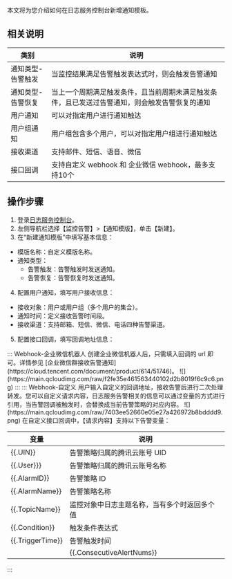 本文将为您介绍如何在日志服务控制台新增通知模板。
## 相关说明

| 类别              | 说明                                                         |
| ----------------- | ------------------------------------------------------------ |
| 通知类型-告警触发 | 当监控结果满足告警触发表达式时，则会触发告警通知             |
| 通知类型-告警恢复 | 当上一个周期满足触发条件，且当前周期未满足触发条件，且已发送过告警通知，则会触发告警恢复的通知 |
| 用户通知          | 可以对指定用户进行通知触达                                   |
| 用户组通知        | 用户组包含多个用户，可以对指定用户组进行通知触达             |
| 接收渠道          | 支持邮件、短信、语音、微信                                   |
| 接口回调          | 支持自定义 webhook 和 企业微信 webhook，最多支持10个          |



## 操作步骤
1. 登录[日志服务控制台](https://console.cloud.tencent.com/cls/monitor/notice/create)。
2. 左侧导航栏选择【监控告警】>【通知模版】，单击【新建】。
3. 在“新建通知模版”中填写基本信息：
 - 模版名称：自定义模版名称。
 - 通知类型：
    - 告警触发：告警触发时发送通知。
    - 告警恢复：告警恢复时发送通知。
4. 配置用户通知，填写用户接收信息：
 - 接收对象：用户或用户组（多个用户的集合）。
 - 通知时间：定义接收告警时间段。
 - 接收渠道：支持邮箱、短信、微信、电话四种告警渠道。
5. 配置接口回调，填写回调地址信息：
<dx-tabs>
::: Webhook-企业微信机器人
创建企业微信机器人后，只需填入回调的 url 即可。详情参见 [企业微信群接收告警通知](https://cloud.tencent.com/document/product/614/51746)。
![](https://main.qcloudimg.com/raw/f2fe35e461563440102d2b8019f6c9c6.png)
:::
::: Webhook-自定义
用户输入自定义的回调地址，接收告警后进行二次处理转发。您可以自定义请求内容，日志服务告警相关的信息可以通过变量的方式进行引用，当告警回调被触发时，会替换成当前告警策略的对应内容。
![](https://main.qcloudimg.com/raw/7403ee52660e05e27a426972b8bdddd9.png)
在自定义接口回调中，【请求内容】支持以下告警变量：
	
  | 变量             | 说明                                         |
  | ---------------- | -------------------------------------------- |
  | {{.UIN}}         | 告警策略归属的腾讯云账号 UID                  |
  | {{.User}}}       | 告警策略归属的腾讯云账号名称                 |
  | {{.AlarmID}}     | 告警策略 ID                                   |
  | {{.AlarmName}}   | 告警策略名称                                 |
  | {{.TopicName}}   | 监控对象中日志主题名称，当有多个时返回多个值 |
  | {{.Condition}}   | 触发条件表达式                               |
  | {{.TriggerTime}} | 告警触发时间                                 |
	| {{.ConsecutiveAlertNums}} | 满足触发条件的次数                                 |
:::
</dx-tabs>

	


  



